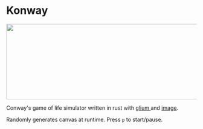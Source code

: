 # Konway
<img src="https://media.discordapp.net/attachments/852950858701209662/1209065284573335592/banner.png?ex=65e590cb&is=65d31bcb&hm=b57681d0c5e094865c040b57a92ca388a382512c1193f00aafdb55822e4c1520&=&format=webp&quality=lossless" width="640" height="200">

Conway's game of life simulator written in rust with [glium ](https://github.com/glium/glium) and [image](https://github.com/image-rs/image).

Randomly generates canvas at runtime. Press `p` to start/pause. 
